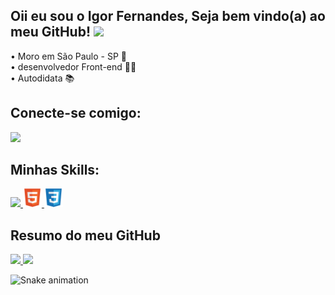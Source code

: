 ## Oii eu sou o Igor Fernandes, Seja bem vindo(a) ao meu GitHub!   <img src="https://raw.githubusercontent.com/iampavangandhi/iampavangandhi/master/gifs/Hi.gif" width="30px"> 

<p>
  • Moro em São Paulo - SP 🌇 </br>
  • desenvolvedor Front-end 👨‍💻</br>
  • Autodidata 📚</br>
</p>
 
 ## Conecte-se comigo:
 <a href="https://www.linkedin.com/in/igor-fernandes-vital/" target="_blank"><img src="https://img.shields.io/badge/LinkedIn-0077B5?style=for-the-badge&logo=linkedin&logoColor=white" target="_blank"></a>
 
 ## Minhas Skills:
<a href="https://github.com/IgorFernandesVital" target="_blank"> 
  <img src="https://camo.githubusercontent.com/d665435625c7b27b5616f4a59fd34de958c7ec69a7c15a73f1f7df9c4d29abc0/68747470733a2f2f63646e2e69636f6e2d69636f6e732e636f6d2f69636f6e73322f323130382f504e472f3531322f6a6176617363726970745f69636f6e5f3133303930302e706e67" width="30px">
  <img src="https://raw.githubusercontent.com/devicons/devicon/master/icons/html5/html5-original.svg" width="30px"> 
  <img src="https://raw.githubusercontent.com/devicons/devicon/master/icons/css3/css3-original.svg" width="30px" target="_blank">
</a>

  ## Resumo do meu GitHub

<div>
  <a href="https://github.com/IgorFernandesVital">
  <img height="180em" src="https://github-readme-stats.vercel.app/api?username=IgorFernandesVital&show_icons=true&theme=gruvbox&include_all_commits=true&count_private=true"/>
  <img height="180em" src="https://github-readme-stats.vercel.app/api/top-langs/?username=IgorFernandesVital&layout=compact&langs_count=7&theme=gruvbox"/>
  </a>
</div>

![Snake animation](https://github.com/IgorFernandesVital/IgorFernandesVital/blob/output/github-contribution-grid-snake.svg)
